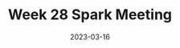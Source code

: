 ---
title: "Week 28 Spark Meeting"
date: 2023-03-16
draft: false
categories: "Spark Initiative"

---